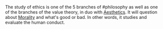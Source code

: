 The study of ethics is one of the 5 branches of #philosophy as well as one of the branches of the value theory, in duo with [Aesthetics](Aesthetics.md). It will question about [Morality](Morality.md) and what's good or bad. In other words, it studies and evaluate the human conduct. 

